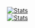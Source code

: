 [![Stats](https://github-readme-stats.vercel.app/api?username=zxx43&show_icons=true&count_private=true&theme=nord)](https://github.com/zxx43)  
[![Stats](https://github-readme-stats.vercel.app/api/top-langs/?username=zxx43&layout=compact&theme=solarized-light)](https://github.com/zxx43)  
<!---
zxx43/zxx43 is a ✨ special ✨ repository because its `README.md` (this file) appears on your GitHub profile.
You can click the Preview link to take a look at your changes.
--->
